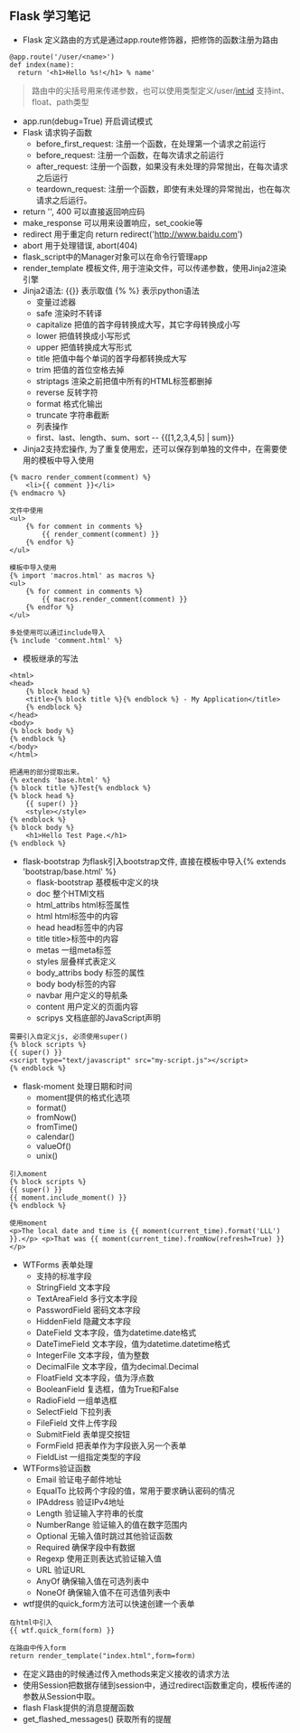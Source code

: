 ## Flask 学习笔记
+ Flask 定义路由的方式是通过app.route修饰器，把修饰的函数注册为路由
```
@app.route('/user/<name>')
def index(name):
  return '<h1>Hello %s!</h1> % name'
```
> 路由中的尖括号用来传递参数，也可以使用类型定义/user/<int:id> 支持int、float、path类型

+ app.run(debug=True) 开启调试模式
+ Flask 请求钩子函数
    * before_first_request: 注册一个函数，在处理第一个请求之前运行
    * before_request: 注册一个函数，在每次请求之前运行
    * after_request: 注册一个函数，如果没有未处理的异常抛出，在每次请求之后运行
    * teardown_request: 注册一个函数，即使有未处理的异常抛出，也在每次请求之后运行。
+ return '', 400  可以直接返回响应码
+ make_response 可以用来设置响应，set_cookie等
+ redirect 用于重定向 return redirect('http://www.baidu.com')
+ abort 用于处理错误, abort(404)
+ flask_script中的Manager对象可以在命令行管理app
+ render_template 模板文件, 用于渲染文件，可以传递参数，使用Jinja2渲染引擎
+ Jinja2语法: {{}} 表示取值  {% %} 表示python语法
    * 变量过滤器
    * safe  渲染时不转译
    * capitalize  把值的首字母转换成大写，其它字母转换成小写
    * lower  把值转换成小写形式
    * upper 把值转换成大写形式
    * title  把值中每个单词的首字母都转换成大写
    * trim 把值的首位空格去掉
    * striptags  渲染之前把值中所有的HTML标签都删掉
    * reverse 反转字符
    * format  格式化输出
    * truncate  字符串截断
    * 列表操作
    * first、last、length、sum、sort -- {{[1,2,3,4,5] | sum}}
+ Jinja2支持宏操作, 为了重复使用宏，还可以保存到单独的文件中，在需要使用的模板中导入使用
```
{% macro render_comment(comment) %}
    <li>{{ comment }}</li>
{% endmacro %}

文件中使用
<ul>
    {% for comment in comments %}
        {{ render_comment(comment) }}
    {% endfor %}
</ul>

模板中导入使用
{% import 'macros.html' as macros %}
<ul>
    {% for comment in comments %}
        {{ macros.render_comment(comment) }}
    {% endfor %}
</ul>

多处使用可以通过include导入
{% include 'comment.html' %}
```
+ 模板继承的写法
```
<html>
<head>
    {% block head %}
    <title>{% block title %}{% endblock %} - My Application</title>
    {% endblock %}
</head>
<body>
{% block body %}
{% endblock %}
</body>
</html>

把通用的部分提取出来。
{% extends 'base.html' %}
{% block title %}Test{% endblock %}
{% block head %}
    {{ super() }}
    <style></style>
{% endblock %}
{% block body %}
    <h1>Hello Test Page.</h1>
{% endblock %}
```
+ flask-bootstrap 为flask引入bootstrap文件, 直接在模板中导入{% extends 'bootstrap/base.html' %}
    * flask-bootstrap 基模板中定义的块
    * doc 整个HTMl文档
    * html_attribs  html标签属性
    * html  html标签中的内容
    * head  head标签中的内容
    * title  title>标签中的内容
    * metas  一组meta标签
    * styles  层叠样式表定义
    * body_attribs  body 标签的属性
    * body body标签的内容
    * navbar 用户定义的导航条
    * content 用户定义的页面内容
    * scripys  文档底部的JavaScript声明
```
需要引入自定义js, 必须使用super()
{% block scripts %}
{{ super() }}
<script type="text/javascript" src="my-script.js"></script>
{% endblock %}
```

+ flask-moment 处理日期和时间
    * moment提供的格式化选项
    * format()
    * fromNow()
    * fromTime()
    * calendar()
    * valueOf()
    * unix()
```
引入moment
{% block scripts %}
{{ super() }}
{{ moment.include_moment() }}
{% endblock %}

使用moment
<p>The local date and time is {{ moment(current_time).format('LLL') }}.</p> <p>That was {{ moment(current_time).fromNow(refresh=True) }}</p>
```

+ WTForms 表单处理
    * 支持的标准字段
    * StringField 文本字段
    * TextAreaField  多行文本字段
    * PasswordField  密码文本字段
    * HiddenField  隐藏文本字段
    * DateField  文本字段，值为datetime.date格式
    * DateTimeField 文本字段，值为datetime.datetime格式
    * IntegerFile  文本字段，值为整数
    * DecimalFile  文本字段，值为decimal.Decimal
    * FloatField  文本字段，值为浮点数
    * BooleanField  复选框，值为True和False
    * RadioField  一组单选框
    * SelectField  下拉列表
    * FileField  文件上传字段
    * SubmitField  表单提交按钮
    * FormField  把表单作为字段嵌入另一个表单
    * FieldList  一组指定类型的字段
+ WTForms验证函数
    * Email  验证电子邮件地址
    * EqualTo 比较两个字段的值，常用于要求确认密码的情况
    * IPAddress  验证IPv4地址
    * Length  验证输入字符串的长度
    * NumberRange  验证输入的值在数字范围内
    * Optional  无输入值时跳过其他验证函数
    * Required  确保字段中有数据
    * Regexp  使用正则表达式验证输入值
    * URL  验证URL
    * AnyOf  确保输入值在可选列表中
    * NoneOf  确保输入值不在可选值列表中
+ wtf提供的quick_form方法可以快速创建一个表单
```
在html中引入
{{ wtf.quick_form(form) }}

在路由中传入form
return render_template("index.html",form=form)
```
+ 在定义路由的时候通过传入methods来定义接收的请求方法
+ 使用Session把数据存储到session中，通过redirect函数重定向，模板传递的参数从Session中取。
+ flash Flask提供的消息提醒函数
+ get_flashed_messages() 获取所有的提醒